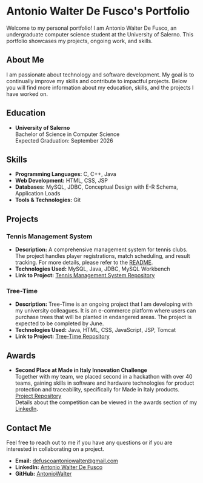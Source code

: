 # Antonio Walter De Fusco's Portfolio

Welcome to my personal portfolio! I am Antonio Walter De Fusco, an undergraduate computer science student at the University of Salerno. This portfolio showcases my projects, ongoing work, and skills.

## About Me

I am passionate about technology and software development. My goal is to continually improve my skills and contribute to impactful projects. Below you will find more information about my education, skills, and the projects I have worked on.

## Education

- **University of Salerno**  
  Bachelor of Science in Computer Science  
  Expected Graduation: September 2026

## Skills

- **Programming Languages:** C, C++, Java
- **Web Development:** HTML, CSS, JSP
- **Databases:** MySQL, JDBC, Conceptual Design with E-R Schema, Application Loads
- **Tools & Technologies:** Git

## Projects

### Tennis Management System

- **Description:** A comprehensive management system for tennis clubs. The project handles player registrations, match scheduling, and result tracking. For more details, please refer to the [README](https://github.com/AntonioWalter/tennis-management-system).
- **Technologies Used:** MySQL, Java, JDBC, MySQL Workbench
- **Link to Project:** [Tennis Management System Repository](https://github.com/AntonioWalter/tennis-management-system)

### Tree-Time

- **Description:** Tree-Time is an ongoing project that I am developing with my university colleagues. It is an e-commerce platform where users can purchase trees that will be planted in endangered areas. The project is expected to be completed by June.
- **Technologies Used:** Java, HTML, CSS, JavaScript, JSP, Tomcat
- **Link to Project:** [Tree-Time Repository](https://github.com/AntonioWalter/Tree-Time)

## Awards

- **Second Place at Made in Italy Innovation Challenge**  
  Together with my team, we placed second in a hackathon with over 40 teams, gaining skills in software and hardware technologies for product protection and traceability, specifically for Made in Italy products.  
  [Project Repository](https://github.com/GrandeVx/verITA)  
  Details about the competition can be viewed in the awards section of my [LinkedIn](https://www.linkedin.com/in/antonio-walter-de-fusco/).

## Contact Me

Feel free to reach out to me if you have any questions or if you are interested in collaborating on a project.

- **Email:** defuscoantoniowalter@gmail.com
- **LinkedIn:** [Antonio Walter De Fusco](https://www.linkedin.com/in/antonio-walter-de-fusco/)
- **GitHub:** [AntonioWalter](https://github.com/AntonioWalter)
